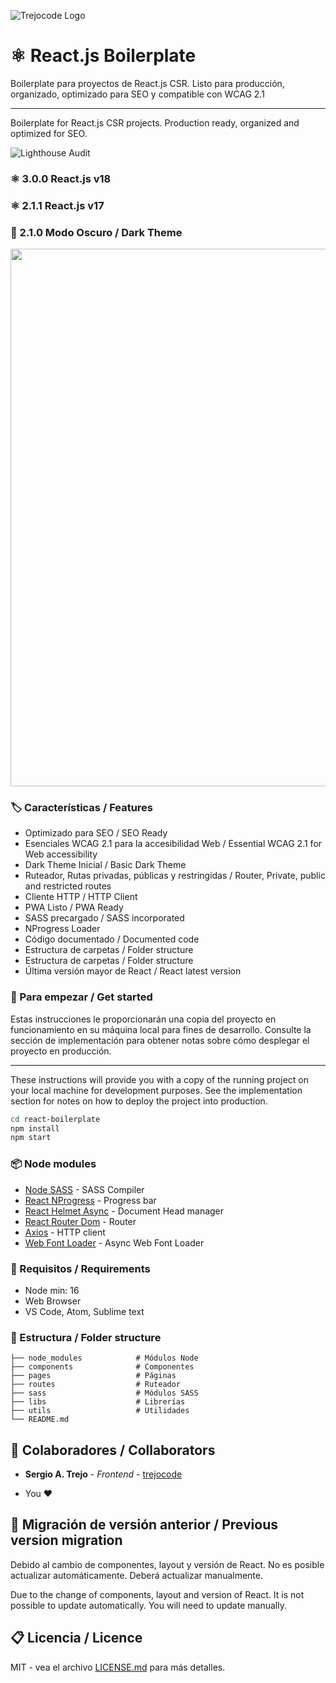 ![Trejocode Logo](https://res.cloudinary.com/trejocode/image/upload/v1586298449/Trejocode/logo_t0otlj.png)

# ⚛️ React.js Boilerplate

Boilerplate para proyectos de React.js CSR. Listo para producción, organizado, optimizado para SEO y compatible con WCAG 2.1

---

Boilerplate for React.js CSR projects. Production ready, organized and optimized for SEO.

![Lighthouse Audit](https://res.cloudinary.com/trejocode/image/upload/v1590290688/Screens/100_tjsyob.png)

### ⚛ 3.0.0 React.js v18

### ⚛ 2.1.1 React.js v17

### 🎉 2.1.0 Modo Oscuro / Dark Theme

<img width="860" src="https://res.cloudinary.com/trejocode/image/upload/v1591892824/Trejocode/darktheme_ghaau5.gif" />

### 🏷️ Características / Features

- Optimizado para SEO / SEO Ready
- Esenciales WCAG 2.1 para la accesibilidad Web / Essential WCAG 2.1 for Web accessibility
- Dark Theme Inicial / Basic Dark Theme
- Ruteador, Rutas privadas, públicas y restringidas / Router, Private, public and restricted routes
- Cliente HTTP / HTTP Client
- PWA Listo / PWA Ready
- SASS precargado / SASS incorporated
- NProgress Loader
- Código documentado / Documented code
- Estructura de carpetas / Folder structure
- Estructura de carpetas / Folder structure
- Última versión mayor de React / React latest version

### 🚀 Para empezar / Get started

Estas instrucciones le proporcionarán una copia del proyecto en funcionamiento en su máquina local para fines de desarrollo. Consulte la sección de implementación para obtener notas sobre cómo desplegar el proyecto en producción.

---

These instructions will provide you with a copy of the running project on your local machine for development purposes. See the implementation section for notes on how to deploy the project into production.

```bash
cd react-boilerplate
npm install
npm start
```

### 📦 Node modules

- [Node SASS](https://github.com/sass/node-sass) - SASS Compiler
- [React NProgress](https://github.com/tanem/react-nprogress) - Progress bar
- [React Helmet Async](https://www.npmjs.com/package/react-helmet-async) - Document Head manager
- [React Router Dom](https://www.npmjs.com/package/react-router-dom) - Router
- [Axios](https://github.com/axios/axios) - HTTP client
- [Web Font Loader](https://github.com/typekit/webfontloader) - Async Web Font Loader

### 📐 Requisitos / Requirements

- Node min: 16
- Web Browser
- VS Code, Atom, Sublime text

### 📁 Estructura / Folder structure

    ├── node_modules            # Módulos Node
    ├── components              # Componentes
    ├── pages                   # Páginas
    ├── routes                  # Ruteador
    ├── sass                    # Módulos SASS
    ├── libs                    # Librerías
    ├── utils                   # Utilidades
    └── README.md

## 🤝 Colaboradores / Collaborators

- **Sergio A. Trejo** - _Frontend_ - [trejocode](https://github.com/trejocode)

* You ❤

## 📕 Migración de versión anterior / Previous version migration

Debido al cambio de componentes, layout y versión de React. No es posible actualizar automáticamente. Deberá actualizar manualmente.

Due to the change of components, layout and version of React. It is not possible to update automatically. You will need to update manually.

## 📋 Licencia / Licence

MIT - vea el archivo [LICENSE.md](LICENSE.md) para más detalles.
